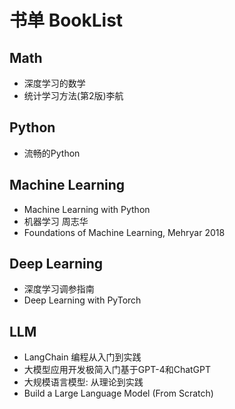 # 书单 BookList

## Math

- 深度学习的数学
- 统计学习方法(第2版)李航

## Python

- 流畅的Python

## Machine Learning

- Machine Learning with Python
- 机器学习 周志华
- Foundations of Machine Learning, Mehryar 2018

## Deep Learning

- 深度学习调参指南
- Deep Learning with PyTorch

## LLM

- LangChain 编程从入门到实践
- 大模型应用开发极简入门基于GPT-4和ChatGPT
- 大规模语言模型: 从理论到实践
- Build a Large Language Model (From Scratch)

